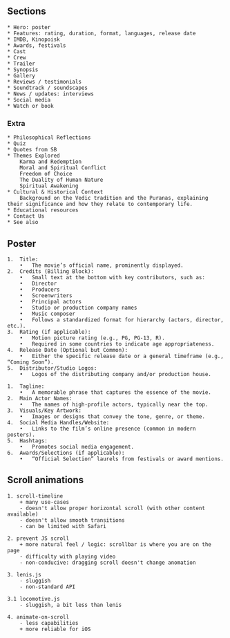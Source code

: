 ## Sections

	* Hero: poster
	* Features: rating, duration, format, languages, release date
	* IMDB, Kinopoisk
	* Awards, festivals
	* Cast
	* Crew
	* Trailer
	* Synopsis
	* Gallery
	* Reviews / testimonials
	* Soundtrack / soundscapes
	* News / updates: interviews
	* Social media
	* Watch or book

### Extra

	* Philosophical Reflections
	* Quiz
	* Quotes from SB
	* Themes Explored
		Karma and Redemption
		Moral and Spiritual Conflict
		Freedom of Choice
		The Duality of Human Nature
		Spiritual Awakening
	* Cultural & Historical Context
		Background on the Vedic tradition and the Puranas, explaining their significance and how they relate to contemporary life.
	* Educational resources
	* Contact Us
	* See also

## Poster

	1.	Title:
		•	The movie’s official name, prominently displayed.
	2.	Credits (Billing Block):
		•	Small text at the bottom with key contributors, such as:
		•	Director
		•	Producers
		•	Screenwriters
		•	Principal actors
		•	Studio or production company names
		•	Music composer
		•	Follows a standardized format for hierarchy (actors, director, etc.).
	3.	Rating (if applicable):
		•	Motion picture rating (e.g., PG, PG-13, R).
		•	Required in some countries to indicate age appropriateness.
	4.	Release Date (Optional but Common):
		•	Either the specific release date or a general timeframe (e.g., “Coming Soon”).
	5.	Distributor/Studio Logos:
		•	Logos of the distributing company and/or production house.

	1.	Tagline:
		•	A memorable phrase that captures the essence of the movie.
	2.	Main Actor Names:
		•	The names of high-profile actors, typically near the top.
	3.	Visuals/Key Artwork:
		•	Images or designs that convey the tone, genre, or theme.
	4.	Social Media Handles/Website:
		•	Links to the film’s online presence (common in modern posters).
	5.	Hashtags:
		•	Promotes social media engagement.
	6.	Awards/Selections (if applicable):
		•	“Official Selection” laurels from festivals or award mentions.

## Scroll animations

	1. scroll-timeline
		+ many use-cases
		- doesn't allow proper horizontal scroll (with other content available)
		- doesn't allow smooth transitions
		- can be limited with Safari

	2. prevent JS scroll
		+ more natural feel / logic: scrollbar is where you are on the page
		- difficulty with playing video
		- non-conducive: dragging scroll doesn't change anomation

	3. lenis.js
		- sluggish
		- non-standard API

	3.1 locomotive.js
		- sluggish, a bit less than lenis

	4. animate-on-scroll
		- less capabilities
		+ more reliable for iOS
